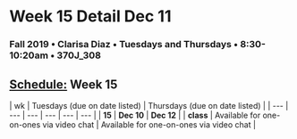 # Week 15 Detail Dec 11

### Fall 2019 • Clarisa Diaz • Tuesdays and Thursdays • 8:30-10:20am • 370J_308

## [Schedule:](./) Week 15

| wk | Tuesdays \(due on date listed\) | Thursdays \(due on date listed\) |
| --- | --- | --- | --- | --- | --- |
| **15** | **Dec 10** | **Dec 12** |
| **class** |  Available for one-on-ones via video chat |  Available for one-on-ones via video chat |